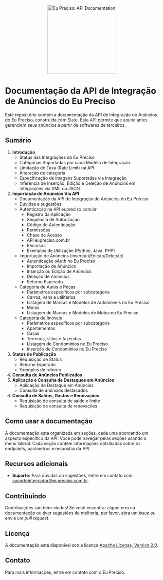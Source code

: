 <p align="center">
  <img src="https://www.eupreciso.com.br/newLogo.png" alt="Eu Preciso: API Documentation" width="226">
  <br>
</p>

# Documentação da API de Integração de Anúncios do Eu Preciso

Este repositório contém a documentação da API de Integração de Anúncios do Eu Preciso, construída com Slate. Esta API permite que anunciantes gerenciem seus anúncios a partir de softwares de terceiros.

## Sumário

1. **Introdução**
   - Status das Integrações do Eu Preciso
   - Categorias Suportadas por cada Modelo de Integração
   - Limitação de Taxa (Rate Limit) na API
   - Alteração de categoria
   - Especificação de Imagens Suportadas via Integração
   - Inferência de Inserção, Edição e Deleção de Anúncios em Integrações via XML ou JSON
2. **Importação de Anúncios Via API**
   - Documentação da API de Integração de Anúncios do Eu Preciso
   - Dúvidas e sugestões
   - Autenticação na API eupreciso.com.br
     - Registro da Aplicação
     - Sequência de Autorização
     - Código de Autenticação
     - Permissões
     - Chave de Acesso
     - API eupreciso.com.br
     - Recursos
     - Exemplos de Utilização (Python, Java, PHP)
   - Importação de Anúncios (Inserção/Edição/Deleção)
     - Autenticação oAuth no Eu Preciso
     - Importação de Anúncios
     - Inserção ou Edição de Anúncios
     - Deleção de Anúncios
     - Retorno Esperado
   - Categoria de Autos e Peças
     - Parâmetros específicos por subcategoria
     - Carros, vans e utilitários
     - Listagem de Marcas e Modelos de Automóveis no Eu Preciso
     - Motos
     - Listagem de Marcas e Modelos de Motos no Eu Preciso
   - Categoria de Imóveis
     - Parâmetros específicos por subcategoria
     - Apartamentos
     - Casas
     - Terrenos, sítios e fazendas
     - Listagem de Condomínios no Eu Preciso
     - Inserção de Condomínios no Eu Preciso
3. **Status de Publicação**
   - Requisição de Status
   - Retorno Esperado
   - Exemplos de retorno
4. **Consulta de Anúncios Publicados**
5. **Aplicação e Consulta de Destaques em Anúncios**
   - Aplicação de Destaque em Anúncios
   - Consulta de anúncios destacados
6. **Consulta de Saldos, Gastos e Renovações**
   - Requisição de consulta de saldo e limite
   - Requisição de consulta de renovações

## Como usar a documentação

A documentação está organizada em seções, cada uma abordando um aspecto específico da API. Você pode navegar pelas seções usando o menu lateral. Cada seção contém informações detalhadas sobre os endpoints, parâmetros e respostas da API.

## Recursos adicionais

- **Suporte:** Para dúvidas ou sugestões, entre em contato com suporteintegrador@eupreciso.com.br.

## Contribuindo

Contribuições são bem-vindas! Se você encontrar algum erro na documentação ou tiver sugestões de melhoria, por favor, abra um _issue_ ou envie um _pull request_.

## Licença

A documentação está disponível sob a licença [Apache License, Version 2.0](LICENSE).

## Contato

Para mais informações, entre em contato com o Eu Preciso.
